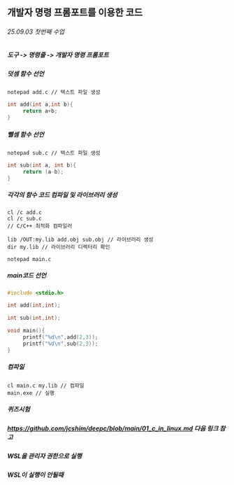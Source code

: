 ## 개발자 명령 프롬포트를 이용한 코드
###### 25.09.03 첫번째 수업

##### 도구 -> 명령줄 -> 개발자 명령 프롬포트
##### 덧셈 함수 선언
```
notepad add.c // 텍스트 파일 생성
```
```c
int add(int a,int b){
     return a+b;
}
```
##### 뺄셈 함수 선언
```
notepad sub.c // 텍스트 파일 생성
```
```c
int sub(int a, int b){
     return (a-b);
}
```
##### 각각의 함수 코드 컴파일 및 라이브러리 생성
```
cl /c add.c
cl /c sub.c
// C/C++ 최적화 컴파일러

lib /OUT:my.lib add.obj sub.obj // 라이브러리 생성
dir my.lib // 라이브러리 디렉터리 확인

notepad main.c
```
##### main코드 선언
```c
#include <stdio.h>

int add(int,int);

int sub(int,int);

void main(){
     printf("%d\n",add(2,3));
     printf("%d\n",sub(2,3));
}
```
##### 컴파일
```
cl main.c my.lib // 컴파일
main.exe // 실행
```
##### 퀴즈시험

##### https://github.com/jcshim/deepc/blob/main/01_c_in_linux.md 다음 링크 참고

##### WSL을 관리자 권한으로 실행
##### WSL이 실행이 안될때





